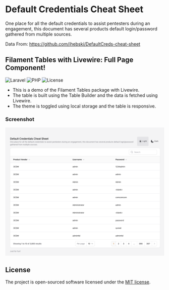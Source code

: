 # Default Credentials Cheat Sheet

One place for all the default credentials to assist pentesters during an engagement, this document has several products
default login/password gathered from multiple sources.

Data From: https://github.com/ihebski/DefaultCreds-cheat-sheet

## Filament Tables with Livewire: Full Page Component!

![Laravel](https://img.shields.io/badge/Laravel-11.x-orange+?logo=laravel)
![PHP](https://img.shields.io/badge/PHP-8.2%2B-blue+?logo=php)
![License](https://img.shields.io/badge/license-MIT-brightgreen+?logo=MIT)

- This is a demo of the Filament Tables package with Livewire.
- The table is built using the Table Builder and the data is fetched using Livewire.
- The theme is toggled using local storage and the table is responsive.

### Screenshot

![Default Credentials Cheat Sheet](./art/screenshot.png)

## License

The project is open-sourced software licensed under the [MIT license](https://opensource.org/licenses/MIT).
